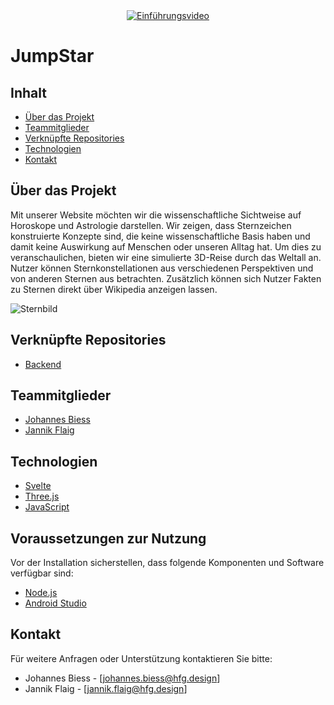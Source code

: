<div align="center">
  <a href="https://www.youtube.com/watch?v=_YpyL8_qQfw">
    <img src="https://img.youtube.com/vi/_YpyL8_qQfw/0.jpg" alt="Einführungsvideo">
  </a>
</div>

# JumpStar

## Inhalt
- [Über das Projekt](#über-das-projekt)
- [Teammitglieder](#teammitglieder)
- [Verknüpfte Repositories](#Verknüpfte-Repositories)
- [Technologien](#technologien)
- [Kontakt](#kontakt)


## Über das Projekt

Mit unserer Website möchten wir die wissenschaftliche Sichtweise auf Horoskope und Astrologie darstellen. Wir zeigen, dass Sternzeichen konstruierte Konzepte sind, die keine wissenschaftliche Basis haben und damit keine Auswirkung auf Menschen oder unseren Alltag hat. Um dies zu veranschaulichen, bieten wir eine simulierte 3D-Reise durch das Weltall an. Nutzer können Sternkonstellationen aus verschiedenen Perspektiven und von anderen Sternen aus betrachten.
Zusätzlich können sich Nutzer Fakten zu Sternen direkt über Wikipedia anzeigen lassen.



![Sternbild](https://github.com/johannesb999/starsapp-frontend/blob/main/assets/sternzeichen.png?raw=true)

## Verknüpfte Repositories

- [Backend](https://github.com/johannesb999/starsapp-backend)

## Teammitglieder

- [Johannes Biess](https://github.com/johannesb999)
- [Jannik Flaig](https://github.com/jannikflaig)



## Technologien

- [Svelte](https://www.w3schools.com/js/)
- [Three.js](https://threejs.org/docs/index.html#manual/en/introduction/Installation)
- [JavaScript](https://www.w3schools.com/js/)


## Voraussetzungen zur Nutzung

Vor der Installation sicherstellen, dass folgende Komponenten und Software verfügbar sind:

- [Node.js](https://nodejs.org/en)
- [Android Studio](https://developer.android.com/studio?hl=de)


## Kontakt

Für weitere Anfragen oder Unterstützung kontaktieren Sie bitte:


- Johannes Biess - [johannes.biess@hfg.design]
- Jannik Flaig - [jannik.flaig@hfg.design]
